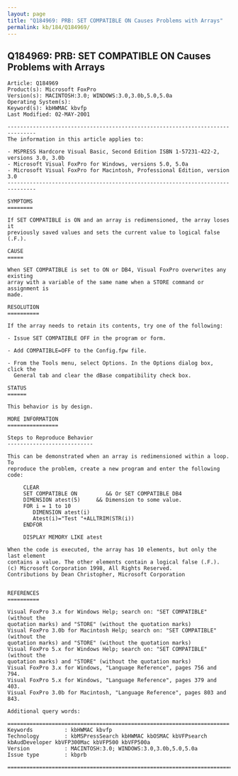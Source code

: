 ```yaml
---
layout: page
title: "Q184969: PRB: SET COMPATIBLE ON Causes Problems with Arrays"
permalink: kb/184/Q184969/
---
```


## Q184969: PRB: SET COMPATIBLE ON Causes Problems with Arrays

	Article: Q184969
	Product(s): Microsoft FoxPro
	Version(s): MACINTOSH:3.0; WINDOWS:3.0,3.0b,5.0,5.0a
	Operating System(s): 
	Keyword(s): kbHWMAC kbvfp
	Last Modified: 02-MAY-2001
	
	-------------------------------------------------------------------------------
	The information in this article applies to:
	
	- MSPRESS Hardcore Visual Basic, Second Edition ISBN 1-57231-422-2, versions 3.0, 3.0b 
	- Microsoft Visual FoxPro for Windows, versions 5.0, 5.0a 
	- Microsoft Visual FoxPro for Macintosh, Professional Edition, version 3.0 
	-------------------------------------------------------------------------------
	
	SYMPTOMS
	========
	
	If SET COMPATIBLE is ON and an array is redimensioned, the array loses it
	previously saved values and sets the current value to logical false (.F.).
	
	CAUSE
	=====
	
	When SET COMPATIBLE is set to ON or DB4, Visual FoxPro overwrites any existing
	array with a variable of the same name when a STORE command or assignment is
	made.
	
	RESOLUTION
	==========
	
	If the array needs to retain its contents, try one of the following:
	
	- Issue SET COMPATIBLE OFF in the program or form.
	
	- Add COMPATIBLE=OFF to the Config.fpw file.
	
	- From the Tools menu, select Options. In the Options dialog box, click the
	  General tab and clear the dBase compatibility check box.
	
	STATUS
	======
	
	This behavior is by design.
	
	MORE INFORMATION
	================
	
	Steps to Reproduce Behavior
	---------------------------
	
	This can be demonstrated when an array is redimensioned within a loop. To
	reproduce the problem, create a new program and enter the following code:
	
	     CLEAR
	     SET COMPATIBLE ON         && Or SET COMPATIBLE DB4
	     DIMENSION atest(5)     && Dimension to some value.
	     FOR i = 1 to 10
	        DIMENSION atest(i)
	        Atest(i)="Test "+ALLTRIM(STR(i))
	     ENDFOR
	
	     DISPLAY MEMORY LIKE atest
	
	When the code is executed, the array has 10 elements, but only the last element
	contains a value. The other elements contain a logical false (.F.).
	(c) Microsoft Corporation 1998, All Rights Reserved.
	Contributions by Dean Christopher, Microsoft Corporation
	
	
	REFERENCES
	==========
	
	Visual FoxPro 3.x for Windows Help; search on: "SET COMPATIBLE" (without the
	quotation marks) and "STORE" (without the quotation marks)
	Visual FoxPro 3.0b for Macintosh Help; search on: "SET COMPATIBLE" (without the
	quotation marks) and "STORE" (without the quotation marks)
	Visual FoxPro 5.x for Windows Help; search on: "SET COMPATIBLE" (without the
	quotation marks) and "STORE" (without the quotation marks)
	Visual FoxPro 3.x for Windows, "Language Reference", pages 756 and 794.
	Visual FoxPro 5.x for Windows, "Language Reference", pages 379 and 403.
	Visual FoxPro 3.0b for Macintosh, "Language Reference", pages 803 and 843.
	
	Additional query words:
	
	======================================================================
	Keywords          : kbHWMAC kbvfp 
	Technology        : kbMSPressSearch kbHWMAC kbOSMAC kbVFPsearch kbAudDeveloper kbVFP300Mac kbVFP500 kbVFP500a
	Version           : MACINTOSH:3.0; WINDOWS:3.0,3.0b,5.0,5.0a
	Issue type        : kbprb
	
	=============================================================================
	
